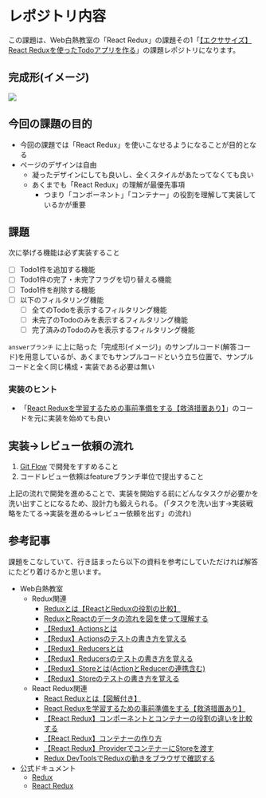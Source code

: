 # レポジトリ内容

この課題は、Web白熱教室の「React Redux」の課題その1「[【エクササイズ】React Reduxを使ったTodoアプリを作る](https://tsuyopon.xyz/learning-contents/web-dev/javascript/react/js-exercise-for-react-redux-1/)」の課題レポジトリになります。

## 完成形(イメージ)


![](./react-redux-exercise-1-completion.gif)

## 今回の課題の目的

- 今回の課題では「React Redux」を使いこなせるようになることが目的となる
- ページのデザインは自由
    - 凝ったデザインにしても良いし、全くスタイルがあたってなくても良い
    - あくまでも「React Redux」の理解が最優先事項
        - つまり「コンポーネント」「コンテナー」の役割を理解して実装しているかが重要

## 課題

次に挙げる機能は必ず実装すること

- [ ] Todo1件を追加する機能
- [ ] Todo1件の完了・未完了フラグを切り替える機能
- [ ] Todo1件を削除する機能
- [ ] 以下のフィルタリング機能
    - [ ] 全てのTodoを表示するフィルタリング機能
    - [ ] 未完了のTodoのみを表示するフィルタリング機能
    - [ ] 完了済みのTodoのみを表示するフィルタリング機能

`answerブランチ` に上に貼った「完成形(イメージ)」のサンプルコード(解答コード)を用意しているが、あくまでもサンプルコードという立ち位置で、サンプルコードと全く同じ構成・実装である必要は無い

### 実装のヒント

- 「[React Reduxを学習するための事前準備をする【救済措置あり】](https://tsuyopon.xyz/learning-contents/web-dev/javascript/react/setup-react-redux-env/)」のコードを元に実装を始めても良い

## 実装→レビュー依頼の流れ

1. [Git Flow](https://qiita.com/KosukeSone/items/514dd24828b485c69a05) で開発をすすめること
1. コードレビュー依頼はfeatureブランチ単位で提出すること

上記の流れで開発を進めることで、実装を開始する前にどんなタスクが必要かを洗い出すことになるため、設計力も鍛えられる。
(「タスクを洗い出す→実装戦略をたてる→実装を進める→レビュー依頼を出す」の流れ)

## 参考記事

課題をこなしていて、行き詰まったら以下の資料を参考にしていただければ解答にたどり着けるかと思います。

- Web白熱教室
    - Redux関連
        - [Reduxとは【ReactとReduxの役割の比較】](https://tsuyopon.xyz/learning-contents/web-dev/javascript/react/what-is-the-redux/)
        - [ReduxとReactのデータの流れを図を使って理解する](https://tsuyopon.xyz/learning-contents/web-dev/javascript/react/understand-data-flow-of-redux-and-react/)
        - [【Redux】Actionsとは](https://tsuyopon.xyz/learning-contents/web-dev/javascript/react/what-is-the-actions-in-redux/)
        - [【Redux】Actionsのテストの書き方を覚える](https://tsuyopon.xyz/learning-contents/web-dev/javascript/react/how-to-write-tests-for-actioins-in-redux/)
        - [【Redux】Reducersとは](https://tsuyopon.xyz/learning-contents/web-dev/javascript/react/what-is-the-reducers-in-redux/)
        - [【Redux】Reducersのテストの書き方を覚える](https://tsuyopon.xyz/learning-contents/web-dev/javascript/react/how-to-write-tests-for-reducers-in-redux/)
        - [【Redux】Storeとは(ActionとReducerの連携含む)](https://tsuyopon.xyz/learning-contents/web-dev/javascript/react/what-is-the-store-in-redux/)
        - [【Redux】Storeのテストの書き方を覚える](https://tsuyopon.xyz/learning-contents/web-dev/javascript/react/how-to-write-tests-for-store-in-redux/)
    - React Redux関連
        - [React Reduxとは【図解付き】](https://tsuyopon.xyz/learning-contents/web-dev/javascript/react/what-is-the-react-redux/)
        - [React Reduxを学習するための事前準備をする【救済措置あり】](https://tsuyopon.xyz/learning-contents/web-dev/javascript/react/setup-react-redux-env/)
        - [【React Redux】コンポーネントとコンテナーの役割の違いを比較する](https://tsuyopon.xyz/learning-contents/web-dev/javascript/react/compare-presentational-and-container-components/)
        - [【React Redux】コンテナーの作り方](https://tsuyopon.xyz/learning-contents/web-dev/javascript/react/how-to-create-container-components/)
        - [【React Redux】ProviderでコンテナーにStoreを渡す](https://tsuyopon.xyz/learning-contents/web-dev/javascript/react/use-provider-in-react-redux/)
        - [Redux DevToolsでReduxの動きをブラウザで確認する](https://tsuyopon.xyz/learning-contents/web-dev/javascript/react/how-to-use-redux-devtools/)
- 公式ドキュメント
    - [Redux](https://redux.js.org/)
    - [React Redux](https://react-redux.js.org/)
